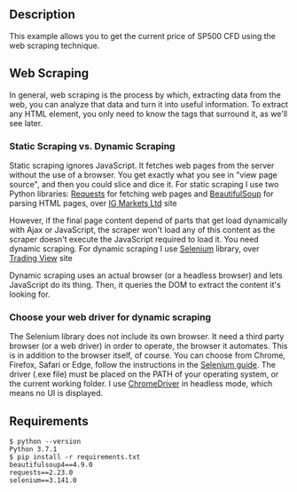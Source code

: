 ## Description

This example allows you to get the current price of SP500 CFD using the web scraping technique.

## Web Scraping
In general, web scraping is the process by which, extracting data from the web, you can analyze that data and turn 
it into useful information. To extract any HTML element, you only need to know the tags that surround it,
as we'll see later.

### Static Scraping vs. Dynamic Scraping
Static scraping ignores JavaScript. It fetches web pages from the server without the use of a browser.
You get exactly what you see in "view page source", and then you could slice and dice it. 
For static scraping I use two Python libraries: [Requests](https://requests.readthedocs.io/en/master/) for fetching web
pages and [BeautifulSoup](https://www.crummy.com/software/BeautifulSoup/) for parsing HTML pages,
over [IG Markets Ltd](https://www.ig.com/es/indices/mercado-indices/us-spx-500) site

However, if the final page content depend of parts that get load dynamically with Ajax or JavaScript, the scraper won't
load any of this content as the scraper doesn't execute the JavaScript required to load it. You need dynamic scraping.
For dynamic scraping I use [Selenium](http://www.seleniumframework.com/python-basic/what-is-selenium/) library, 
over [Trading View](https://www.tradingview.com/symbols/FX-SPX500/) site

Dynamic scraping uses an actual browser (or a headless browser) and lets JavaScript do its thing.
Then, it queries the DOM to extract the content it's looking for. 

### Choose your web driver for dynamic scraping
The Selenium library does not include its own browser. It need a third party browser (or a web driver) 
in order to operate, the browser it automates. This is in addition to the browser itself, of course.
You can choose from Chrome, Firefox, Safari or Edge, follow the instructions in the [Selenium guide](https://selenium-python.readthedocs.io/installation.html#drivers).
The driver (.exe file) must be placed on the PATH of your operating system, or the current working folder.
I use [ChromeDriver](https://sites.google.com/a/chromium.org/chromedriver/) in headless mode, which means no UI is displayed.

## Requirements
```console
$ python --version  
Python 3.7.1  
$ pip install -r requirements.txt  
beautifulsoup4==4.9.0  
requests==2.23.0  
selenium==3.141.0  
```